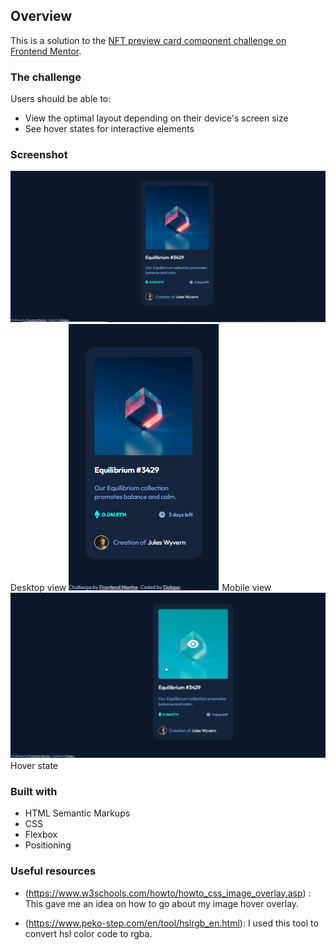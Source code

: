 ## Overview
This is a solution to the [NFT preview card component challenge on Frontend Mentor](https://www.frontendmentor.io/challenges/nft-preview-card-component-SbdUL_w0U). 

### The challenge
Users should be able to:

- View the optimal layout depending on their device's screen size
- See hover states for interactive elements


### Screenshot
<img src="/design/finished-products/nft_desktop_view.PNG">
Desktop view

<img src="/design/finished-products/nft_mobile_view.PNG">
Mobile view

<img src="/design/finished-products/nft_hover_state.PNG">
Hover state

### Built with
- HTML Semantic Markups
- CSS 
- Flexbox
- Positioning

### Useful resources

- (https://www.w3schools.com/howto/howto_css_image_overlay.asp) : This gave me an idea on how to go about my image hover overlay.

- (https://www.peko-step.com/en/tool/hslrgb_en.html): I used this tool to convert hsl color code to rgba.
